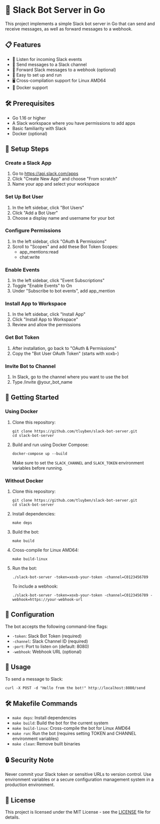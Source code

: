 # 🤖 Slack Bot Server in Go

This project implements a simple Slack bot server in Go that can send and receive messages, as well as forward messages to a webhook.

## 📋 Features

- 📡 Listen for incoming Slack events
- 💬 Send messages to a Slack channel
- 🔄 Forward Slack messages to a webhook (optional)
- 🚀 Easy to set up and run
- 🖥️ Cross-compilation support for Linux AMD64
- 🐳 Docker support

## 🛠️ Prerequisites

- Go 1.16 or higher
- A Slack workspace where you have permissions to add apps
- Basic familiarity with Slack
- Docker (optional)

## 🚀 Setup Steps

### Create a Slack App

1. Go to https://api.slack.com/apps
2. Click "Create New App" and choose "From scratch"
3. Name your app and select your workspace

### Set Up Bot User

1. In the left sidebar, click "Bot Users"
2. Click "Add a Bot User"
3. Choose a display name and username for your bot

### Configure Permissions

1. In the left sidebar, click "OAuth & Permissions"
2. Scroll to "Scopes" and add these Bot Token Scopes:
   - app_mentions:read
   - chat:write

### Enable Events

1. In the left sidebar, click "Event Subscriptions"
2. Toggle "Enable Events" to On
3. Under "Subscribe to bot events", add app_mention

### Install App to Workspace

1. In the left sidebar, click "Install App"
2. Click "Install App to Workspace"
3. Review and allow the permissions

### Get Bot Token

1. After installation, go back to "OAuth & Permissions"
2. Copy the "Bot User OAuth Token" (starts with xoxb-)

### Invite Bot to Channel

1. In Slack, go to the channel where you want to use the bot
2. Type /invite @your_bot_name

## 🚀 Getting Started

### Using Docker

1. Clone this repository:

   ```
   git clone https://github.com/tluyben/slack-bot-server.git
   cd slack-bot-server
   ```

2. Build and run using Docker Compose:

   ```
   docker-compose up --build
   ```

   Make sure to set the `SLACK_CHANNEL` and `SLACK_TOKEN` environment variables before running.

### Without Docker

1. Clone this repository:

   ```
   git clone https://github.com/tluyben/slack-bot-server.git
   cd slack-bot-server
   ```

2. Install dependencies:

   ```
   make deps
   ```

3. Build the bot:

   ```
   make build
   ```

4. Cross-compile for Linux AMD64:

   ```
   make build-linux
   ```

5. Run the bot:

   ```
   ./slack-bot-server -token=xoxb-your-token -channel=C0123456789
   ```

   To include a webhook:

   ```
   ./slack-bot-server -token=xoxb-your-token -channel=C0123456789 -webhook=https://your-webhook-url
   ```

## 🔧 Configuration

The bot accepts the following command-line flags:

- `-token`: Slack Bot Token (required)
- `-channel`: Slack Channel ID (required)
- `-port`: Port to listen on (default: 8080)
- `-webhook`: Webhook URL (optional)

## 📝 Usage

To send a message to Slack:

```
curl -X POST -d "Hello from the bot!" http://localhost:8080/send
```

## 🛠️ Makefile Commands

- `make deps`: Install dependencies
- `make build`: Build the bot for the current system
- `make build-linux`: Cross-compile the bot for Linux AMD64
- `make run`: Run the bot (requires setting TOKEN and CHANNEL environment variables)
- `make clean`: Remove built binaries

## 🔒 Security Note

Never commit your Slack token or sensitive URLs to version control. Use environment variables or a secure configuration management system in a production environment.

## 📜 License

This project is licensed under the MIT License - see the [LICENSE](LICENSE) file for details.